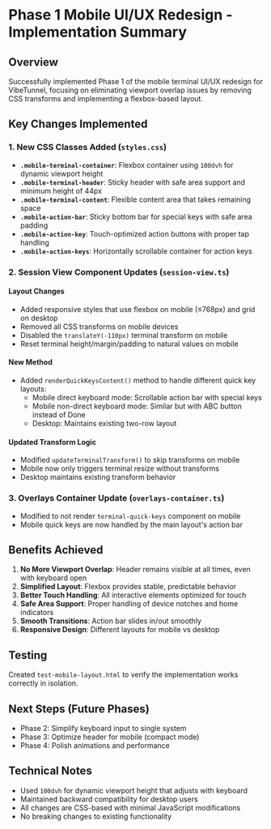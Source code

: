 # Phase 1 Mobile UI/UX Redesign - Implementation Summary

## Overview
Successfully implemented Phase 1 of the mobile terminal UI/UX redesign for VibeTunnel, focusing on eliminating viewport overlap issues by removing CSS transforms and implementing a flexbox-based layout.

## Key Changes Implemented

### 1. New CSS Classes Added (`styles.css`)
- **`.mobile-terminal-container`**: Flexbox container using `100dvh` for dynamic viewport height
- **`.mobile-terminal-header`**: Sticky header with safe area support and minimum height of 44px
- **`.mobile-terminal-content`**: Flexible content area that takes remaining space
- **`.mobile-action-bar`**: Sticky bottom bar for special keys with safe area padding
- **`.mobile-action-key`**: Touch-optimized action buttons with proper tap handling
- **`.mobile-action-keys`**: Horizontally scrollable container for action keys

### 2. Session View Component Updates (`session-view.ts`)

#### Layout Changes
- Added responsive styles that use flexbox on mobile (≤768px) and grid on desktop
- Removed all CSS transforms on mobile devices
- Disabled the `translateY(-110px)` terminal transform on mobile
- Reset terminal height/margin/padding to natural values on mobile

#### New Method
- Added `renderQuickKeysContent()` method to handle different quick key layouts:
  - Mobile direct keyboard mode: Scrollable action bar with special keys
  - Mobile non-direct keyboard mode: Similar but with ABC button instead of Done
  - Desktop: Maintains existing two-row layout

#### Updated Transform Logic
- Modified `updateTerminalTransform()` to skip transforms on mobile
- Mobile now only triggers terminal resize without transforms
- Desktop maintains existing transform behavior

### 3. Overlays Container Update (`overlays-container.ts`)
- Modified to not render `terminal-quick-keys` component on mobile
- Mobile quick keys are now handled by the main layout's action bar

## Benefits Achieved

1. **No More Viewport Overlap**: Header remains visible at all times, even with keyboard open
2. **Simplified Layout**: Flexbox provides stable, predictable behavior
3. **Better Touch Handling**: All interactive elements optimized for touch
4. **Safe Area Support**: Proper handling of device notches and home indicators
5. **Smooth Transitions**: Action bar slides in/out smoothly
6. **Responsive Design**: Different layouts for mobile vs desktop

## Testing
Created `test-mobile-layout.html` to verify the implementation works correctly in isolation.

## Next Steps (Future Phases)
- Phase 2: Simplify keyboard input to single system
- Phase 3: Optimize header for mobile (compact mode)
- Phase 4: Polish animations and performance

## Technical Notes
- Used `100dvh` for dynamic viewport height that adjusts with keyboard
- Maintained backward compatibility for desktop users
- All changes are CSS-based with minimal JavaScript modifications
- No breaking changes to existing functionality